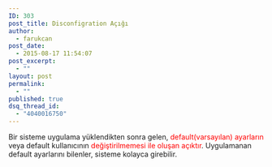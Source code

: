 ```yaml
---
ID: 303
post_title: Disconfigration Açığı
author:
  - farukcan
post_date:
  - 2015-08-17 11:54:07
post_excerpt:
  - ""
layout: post
permalink:
  - ""
published: true
dsq_thread_id:
  - "4040016750"
---
```


Bir sisteme uygulama yüklendikten sonra gelen, <span style="color: #ff0000">default(varsayılan) ayarların </span>veya default kullanıcının <span style="color: #ff0000">değiştirilmemesi ile oluşan açıktır</span>. Uygulamanan default ayarlarını bilenler, sisteme kolayca girebilir.